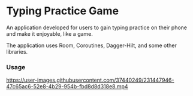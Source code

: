 # Typing Practice Game

An application developed for users to gain typing practice on their phone and make it enjoyable, like a game.

The application uses Room, Coroutines, Dagger-Hilt, and some other libraries.

### Usage

https://user-images.githubusercontent.com/37440249/231447946-47c65ac6-52e8-4b29-954b-fbd8d8d318e8.mp4

